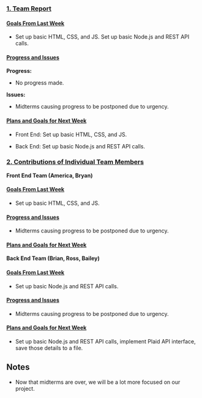 ### <ins>1. Team Report</ins>

#### <ins>Goals From Last Week</ins>

* Set up basic HTML, CSS, and JS. Set up basic Node.js and REST API calls.

#### <ins>Progress and Issues</ins>
**Progress:**
  - No progress made.

**Issues:**
  - Midterms causing progress to be postponed due to urgency.

#### <ins>Plans and Goals for Next Week</ins>

  - Front End: Set up basic HTML, CSS, and JS. 
  
  - Back End: Set up basic Node.js and REST API calls.
    

### <ins>2. Contributions of Individual Team Members</ins>


**Front End Team (America, Bryan)**
#### <ins>Goals From Last Week</ins>
* Set up basic HTML, CSS, and JS. 
#### <ins>Progress and Issues</ins>
* Midterms causing progress to be postponed due to urgency.
#### <ins>Plans and Goals for Next Week</ins>



**Back End Team (Brian, Ross, Bailey)**
#### <ins>Goals From Last Week</ins>
* Set up basic Node.js and REST API calls.
#### <ins>Progress and Issues</ins>
* Midterms causing progress to be postponed due to urgency.
#### <ins>Plans and Goals for Next Week</ins>
* Set up basic Node.js and REST API calls, implement Plaid API interface, save those details to a file.




## Notes
  - Now that midterms are over, we will be a lot more focused on our project.
